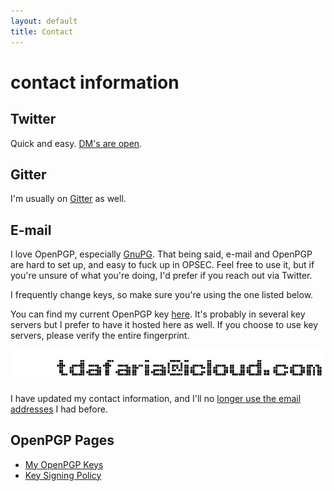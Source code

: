 ```yaml
---
layout: default
title: Contact
---
```


# contact information

## Twitter
Quick and easy. [DM's are open](https://twitter.com/0xtf). 

## Gitter
I'm usually on [Gitter](https://gitter.im/0xtf) as well.

## E-mail 
I love OpenPGP, especially [GnuPG](https://gnupg.org/). That being said, e-mail and OpenPGP are hard to set up, and easy to fuck up in OPSEC. Feel free to use it, but if you're unsure of what you're doing, I'd prefer if you reach out via Twitter.

I frequently change keys, so make sure you're using the one listed below.

You can find my current OpenPGP key [here](public-key.txt). It's probably in several key servers but I prefer to have it hosted here as well. If you choose to use key servers, please verify the entire fingerprint.

![email address](/assets/img/mail.png "e-mail")

I have updated my contact information, and I'll no [longer use the email addresses](email.html) I had before.

## OpenPGP Pages

* [My OpenPGP Keys](keys.html)
* [Key Signing Policy](signing-policy.html)
